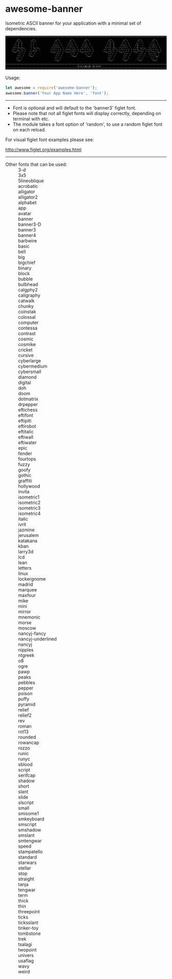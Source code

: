 # awesome-banner

Isometric ASCII banner for your application with a minimal set of dependencies.


![scrot](https://raw.githubusercontent.com/null4bl3/awesome-banner/master/the_scrot.png)


Usage:

```javascript
let awesome = require('awesome-banner');
awesome.banner('Your App Name Here', 'font');
```
***

* Font is optional and will default to the 'banner3' figlet font.
* Please note that not all figlet fonts will display correctly, depending on terminal with etc.
* The module takes a font option of 'random', to use a random figlet font on each reload. 

For visual figlet font examples please see: 

http://www.figlet.org/examples.html

---

<dl>
  <dt>Other fonts that can be used:</dt>
  <dd>3-d</dd>
<dd>3x5</dd>
<dd>5lineoblique</dd>
<dd>acrobatic</dd>
<dd>alligator</dd>
<dd>alligator2</dd>
<dd>alphabet</dd>
<dd>app</dd>
<dd>avatar</dd>
<dd>banner</dd>
<dd>banner3-D</dd>
<dd>banner3</dd>
<dd>banner4</dd>
<dd>barbwire</dd>
<dd>basic</dd>
<dd>bell</dd>
<dd>big</dd>
<dd>bigchief</dd>
<dd>binary</dd>
<dd>block</dd>
<dd>bubble</dd>
<dd>bulbhead</dd>
<dd>calgphy2</dd>
<dd>caligraphy</dd>
<dd>catwalk</dd>
<dd>chunky</dd>
<dd>coinstak</dd>
<dd>colossal</dd>
<dd>computer</dd>
<dd>contessa</dd>
<dd>contrast</dd>
<dd>cosmic</dd>
<dd>cosmike</dd>
<dd>cricket</dd>
<dd>cursive</dd>
<dd>cyberlarge</dd>
<dd>cybermedium</dd>
<dd>cybersmall</dd>
<dd>diamond</dd>
<dd>digital</dd>
<dd>doh</dd>
<dd>doom</dd>
<dd>dotmatrix</dd>
<dd>drpepper</dd>
<dd>eftichess</dd>
<dd>eftifont</dd>
<dd>eftipiti</dd>
<dd>eftirobot</dd>
<dd>eftitalic</dd>
<dd>eftiwall</dd>
<dd>eftiwater</dd>
<dd>epic</dd>
<dd>fender</dd>
<dd>fourtops</dd>
<dd>fuzzy</dd>
<dd>goofy</dd>
<dd>gothic</dd>
<dd>graffiti</dd>
<dd>hollywood</dd>
<dd>invita</dd>
<dd>isometric1</dd>
<dd>isometric2</dd>
<dd>isometric3</dd>
<dd>isometric4</dd>
<dd>italic</dd>
<dd>ivrit</dd>
<dd>jazmine</dd>
<dd>jerusalem</dd>
<dd>katakana</dd>
<dd>kban</dd>
<dd>larry3d</dd>
<dd>lcd</dd>
<dd>lean</dd>
<dd>letters</dd>
<dd>linux</dd>
<dd>lockergnome</dd>
<dd>madrid</dd>
<dd>marquee</dd>
<dd>maxfour</dd>
<dd>mike</dd>
<dd>mini</dd>
<dd>mirror</dd>
<dd>mnemonic</dd>
<dd>morse</dd>
<dd>moscow</dd>
<dd>nancyj-fancy</dd>
<dd>nancyj-underlined</dd>
<dd>nancyj</dd>
<dd>nipples</dd>
<dd>ntgreek</dd>
<dd>o8</dd>
<dd>ogre</dd>
<dd>pawp</dd>
<dd>peaks</dd>
<dd>pebbles</dd>
<dd>pepper</dd>
<dd>poison</dd>
<dd>puffy</dd>
<dd>pyramid</dd>
<dd>relief</dd>
<dd>relief2</dd>
<dd>rev</dd>
<dd>roman</dd>
<dd>rot13</dd>
<dd>rounded</dd>
<dd>rowancap</dd>
<dd>rozzo</dd>
<dd>runic</dd>
<dd>runyc</dd>
<dd>sblood</dd>
<dd>script</dd>
<dd>serifcap</dd>
<dd>shadow</dd>
<dd>short</dd>
<dd>slant</dd>
<dd>slide</dd>
<dd>slscript</dd>
<dd>small</dd>
<dd>smisome1</dd>
<dd>smkeyboard</dd>
<dd>smscript</dd>
<dd>smshadow</dd>
<dd>smslant</dd>
<dd>smtengwar</dd>
<dd>speed</dd>
<dd>stampatello</dd>
<dd>standard</dd>
<dd>starwars</dd>
<dd>stellar</dd>
<dd>stop</dd>
<dd>straight</dd>
<dd>tanja</dd>
<dd>tengwar</dd>
<dd>term</dd>
<dd>thick</dd>
<dd>thin</dd>
<dd>threepoint</dd>
<dd>ticks</dd>
<dd>ticksslant</dd>
<dd>tinker-toy</dd>
<dd>tombstone</dd>
<dd>trek</dd>
<dd>tsalagi</dd>
<dd>twopoint</dd>
<dd>univers</dd>
<dd>usaflag</dd>
<dd>wavy</dd>
<dd>weird</dd>
</dl>